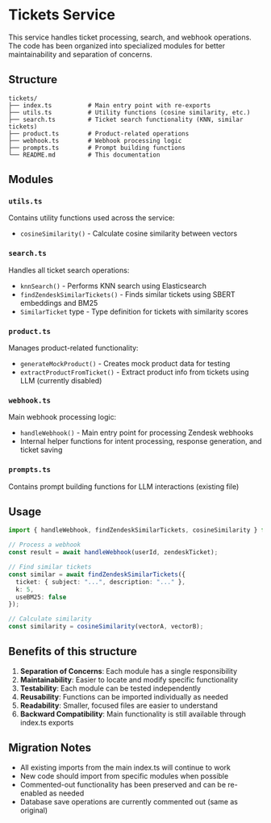 # Tickets Service

This service handles ticket processing, search, and webhook operations. The code has been organized into specialized modules for better maintainability and separation of concerns.

## Structure

```
tickets/
├── index.ts          # Main entry point with re-exports
├── utils.ts          # Utility functions (cosine similarity, etc.)
├── search.ts         # Ticket search functionality (KNN, similar tickets)
├── product.ts        # Product-related operations
├── webhook.ts        # Webhook processing logic
├── prompts.ts        # Prompt building functions
└── README.md         # This documentation
```

## Modules

### `utils.ts`
Contains utility functions used across the service:
- `cosineSimilarity()` - Calculate cosine similarity between vectors

### `search.ts`
Handles all ticket search operations:
- `knnSearch()` - Performs KNN search using Elasticsearch
- `findZendeskSimilarTickets()` - Finds similar tickets using SBERT embeddings and BM25
- `SimilarTicket` type - Type definition for tickets with similarity scores

### `product.ts`
Manages product-related functionality:
- `generateMockProduct()` - Creates mock product data for testing
- `extractProductFromTicket()` - Extract product info from tickets using LLM (currently disabled)

### `webhook.ts`
Main webhook processing logic:
- `handleWebhook()` - Main entry point for processing Zendesk webhooks
- Internal helper functions for intent processing, response generation, and ticket saving

### `prompts.ts`
Contains prompt building functions for LLM interactions (existing file)

## Usage

```typescript
import { handleWebhook, findZendeskSimilarTickets, cosineSimilarity } from './services/tickets';

// Process a webhook
const result = await handleWebhook(userId, zendeskTicket);

// Find similar tickets
const similar = await findZendeskSimilarTickets({
  ticket: { subject: "...", description: "..." },
  k: 5,
  useBM25: false
});

// Calculate similarity
const similarity = cosineSimilarity(vectorA, vectorB);
```

## Benefits of this structure

1. **Separation of Concerns**: Each module has a single responsibility
2. **Maintainability**: Easier to locate and modify specific functionality
3. **Testability**: Each module can be tested independently
4. **Reusability**: Functions can be imported individually as needed
5. **Readability**: Smaller, focused files are easier to understand
6. **Backward Compatibility**: Main functionality is still available through index.ts exports

## Migration Notes

- All existing imports from the main index.ts will continue to work
- New code should import from specific modules when possible
- Commented-out functionality has been preserved and can be re-enabled as needed
- Database save operations are currently commented out (same as original) 